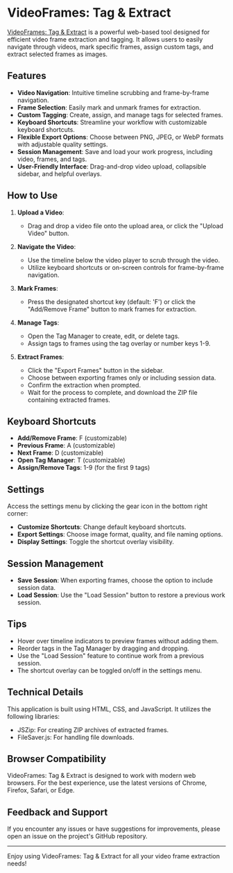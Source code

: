 # VideoFrames: Tag & Extract

<a href="https://dylansallred.github.io/VideoFrames-Tag-N-Extract/VideoFrames-Tag-N-Extract.html">VideoFrames: Tag & Extract</a> is a powerful web-based tool designed for efficient video frame extraction and tagging. It allows users to easily navigate through videos, mark specific frames, assign custom tags, and extract selected frames as images.

## Features

- **Video Navigation**: Intuitive timeline scrubbing and frame-by-frame navigation.
- **Frame Selection**: Easily mark and unmark frames for extraction.
- **Custom Tagging**: Create, assign, and manage tags for selected frames.
- **Keyboard Shortcuts**: Streamline your workflow with customizable keyboard shortcuts.
- **Flexible Export Options**: Choose between PNG, JPEG, or WebP formats with adjustable quality settings.
- **Session Management**: Save and load your work progress, including video, frames, and tags.
- **User-Friendly Interface**: Drag-and-drop video upload, collapsible sidebar, and helpful overlays.

## How to Use

1. **Upload a Video**: 
   - Drag and drop a video file onto the upload area, or click the "Upload Video" button.

2. **Navigate the Video**:
   - Use the timeline below the video player to scrub through the video.
   - Utilize keyboard shortcuts or on-screen controls for frame-by-frame navigation.

3. **Mark Frames**:
   - Press the designated shortcut key (default: 'F') or click the "Add/Remove Frame" button to mark frames for extraction.

4. **Manage Tags**:
   - Open the Tag Manager to create, edit, or delete tags.
   - Assign tags to frames using the tag overlay or number keys 1-9.

5. **Extract Frames**:
   - Click the "Export Frames" button in the sidebar.
   - Choose between exporting frames only or including session data.
   - Confirm the extraction when prompted.
   - Wait for the process to complete, and download the ZIP file containing extracted frames.

## Keyboard Shortcuts

- **Add/Remove Frame**: F (customizable)
- **Previous Frame**: A (customizable)
- **Next Frame**: D (customizable)
- **Open Tag Manager**: T (customizable)
- **Assign/Remove Tags**: 1-9 (for the first 9 tags)

## Settings

Access the settings menu by clicking the gear icon in the bottom right corner:

- **Customize Shortcuts**: Change default keyboard shortcuts.
- **Export Settings**: Choose image format, quality, and file naming options.
- **Display Settings**: Toggle the shortcut overlay visibility.

## Session Management

- **Save Session**: When exporting frames, choose the option to include session data.
- **Load Session**: Use the "Load Session" button to restore a previous work session.

## Tips

- Hover over timeline indicators to preview frames without adding them.
- Reorder tags in the Tag Manager by dragging and dropping.
- Use the "Load Session" feature to continue work from a previous session.
- The shortcut overlay can be toggled on/off in the settings menu.

## Technical Details

This application is built using HTML, CSS, and JavaScript. It utilizes the following libraries:

- JSZip: For creating ZIP archives of extracted frames.
- FileSaver.js: For handling file downloads.

## Browser Compatibility

VideoFrames: Tag & Extract is designed to work with modern web browsers. For the best experience, use the latest versions of Chrome, Firefox, Safari, or Edge.

## Feedback and Support

If you encounter any issues or have suggestions for improvements, please open an issue on the project's GitHub repository.

---

Enjoy using VideoFrames: Tag & Extract for all your video frame extraction needs!